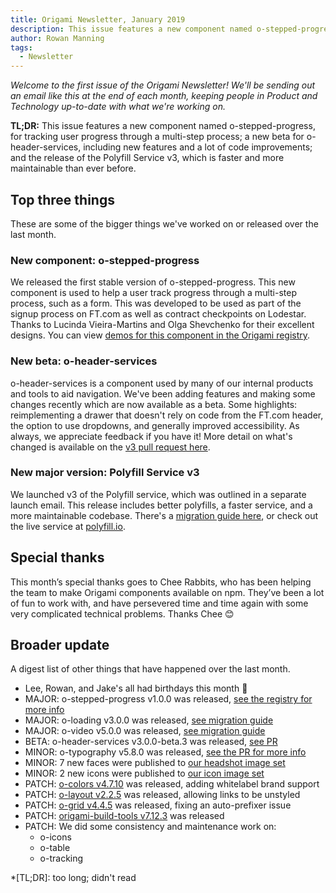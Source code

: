 ```yaml
---
title: Origami Newsletter, January 2019
description: This issue features a new component named o-stepped-progress, a new beta for o-header-services, and the release of the Polyfill Service v3.
author: Rowan Manning
tags:
  - Newsletter
---
```


_Welcome to the first issue of the Origami Newsletter! We'll be sending out an email like this at the end of each month, keeping people in Product and Technology up-to-date with what we're working on._

**TL;DR:** This issue features a new component named o-stepped-progress, for tracking user progress through a multi-step process; a new beta for o-header-services, including new features and a lot of code improvements; and the release of the Polyfill Service v3, which is faster and more maintainable than ever before.


## Top three things

These are some of the bigger things we've worked on or released over the last month.

### New component: o-stepped-progress

We released the first stable version of o-stepped-progress. This new component is used to help a user track progress through a multi-step process, such as a form. This was developed to be used as part of the signup process on FT.com as well as contract checkpoints on Lodestar. Thanks to Lucinda Vieira-Martins and Olga Shevchenko for their excellent designs. You can view [demos for this component in the Origami registry](https://registry.origami.ft.com/components/o-stepped-progress).

### New beta: o-header-services

o-header-services is a component used by many of our internal products and tools to aid navigation. We've been adding features and making some changes recently which are now available as a beta. Some highlights: reimplementing a drawer that doesn't rely on code from the FT.com header, the option to use dropdowns, and generally improved accessibility. As always, we appreciate feedback if you have it! More detail on what's changed is available on the [v3 pull request here](https://github.com/Financial-Times/o-header-services/pull/51).


### New major version: Polyfill Service v3

We launched v3 of the Polyfill service, which was outlined in a separate launch email. This release includes better polyfills, a faster service, and a more maintainable codebase. There's a [migration guide here](https://github.com/Financial-Times/polyfill-service/blob/master/MIGRATION.md#migrating-from-v2-to-v3), or check out the live service at [polyfill.io](https://polyfill.io/v3/).


## Special thanks

This month’s special thanks goes to Chee Rabbits, who has been helping the team to make Origami components available on npm. They’ve been a lot of fun to work with, and have persevered time and time again with some very complicated technical problems. Thanks Chee 😊


## Broader update

A digest list of other things that have happened over the last month.

  - Lee, Rowan, and Jake's all had birthdays this month 🎂
  - MAJOR: o-stepped-progress v1.0.0 was released, [see the registry for more info](https://registry.origami.ft.com/components/o-stepped-progress@1.0.0)
  - MAJOR: o-loading v3.0.0 was released, [see migration guide](https://github.com/Financial-Times/o-loading/blob/master/MIGRATION.md#migrating-from-2xx-to-3xx)
  - MAJOR: o-video v5.0.0 was released, [see migration guide](https://github.com/Financial-Times/o-video/blob/master/MIGRATION.md#migrating-from-40-to-50)
  - BETA: o-header-services v3.0.0-beta.3 was released, [see PR](https://github.com/Financial-Times/o-header-services/pull/51)
  - MINOR: o-typography v5.8.0 was released, [see the PR for more info](https://github.com/Financial-Times/o-typography/pull/166)
  - MINOR: 7 new faces were published to [our headshot image set](https://registry.origami.ft.com/components/headshot-images)
  - MINOR: 2 new icons were published to [our icon image set](https://registry.origami.ft.com/components/fticons)
  - PATCH: [o-colors v4.7.10](https://registry.origami.ft.com/components/o-colors@4.7.10) was released, adding whitelabel brand support
  - PATCH: [o-layout v2.2.5](https://registry.origami.ft.com/components/o-layout@2.2.5) was released, allowing links to be unstyled
  - PATCH: [o-grid v4.4.5](https://registry.origami.ft.com/components/o-grid@4.4.5) was released, fixing an auto-prefixer issue
  - PATCH: [origami-build-tools v7.12.3](https://github.com/Financial-Times/origami-build-tools) was released
  - PATCH: We did some consistency and maintenance work on:
    - o-icons
    - o-table
    - o-tracking



*[TL;DR]: too long; didn't read
